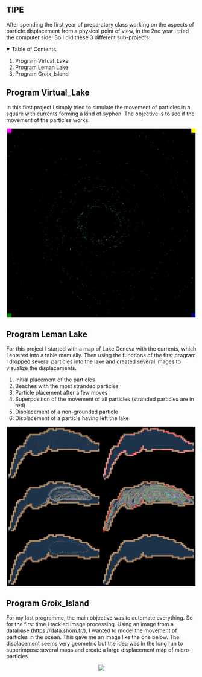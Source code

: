<!-- TIPE -->
## TIPE
After spending the first year of preparatory class working on the aspects of particle displacement from a physical point of view, in the 2nd year I tried the computer side. So I did these 3 different sub-projects.


<!-- TABLE OF CONTENTS -->
<details open="open">
  <summary>Table of Contents</summary>
  <ol>
    <li>Program Virtual_Lake</a></li>
    <li>Program Leman Lake</a></li>
    <li>Program Groix_Island</a></li>
  </ol>
</details>



<!-- Program Virtual_Lake -->
## Program Virtual_Lake
In this first project I simply tried to simulate the movement of particles in a square with currents forming a kind of syphon. The objective is to see if the movement of the particles works. 

<p align="center"><img src="1stProgram%20Virtual_Lake/try_1_zoom.bmp" width="500" height="500"></p align="center">


<!-- Program Leman Lake -->
## Program Leman Lake
For this project I started with a map of Lake Geneva with the currents, which I entered into a table manually. Then using the functions of the first program I dropped several particles into the lake and created several images to visualize the displacements.
<ol>
    <li>Initial placement of the particles</a></li>
    <li>Beaches with the most stranded particles</a></li>
    <li>Particle placement after a few moves</a></li>
    <li>Superposition of the movement of all particles (stranded particles are in red)</a></li>
    <li>Displacement of a non-grounded particle</a></li>
    <li>Displacement of a particle having left the lake</a></li>
</ol>
<p align="center"><img src="2ndProgram%20Leman%20Lake/50000.png" width="500"></p align="center">


<!-- Program Groix_Island -->
## Program Groix_Island
For my last programme, the main objective was to automate everything. So for the first time I tackled image processing. Using an image from a database (https://data.shom.fr/), I wanted to model the movement of particles in the ocean. This gave me an image like the one below. The displacement seems very geometric but the idea was in the long run to superimpose several maps and create a large displacement map of micro-particles. 
<p align="center"><img src="3rdProgram%20Groix_Island/9_Result.bmp" width="800"></p align="center">
